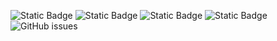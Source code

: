 ![Static Badge](https://img.shields.io/badge/blacklists-60-000000) ![Static Badge](https://img.shields.io/badge/blacklisted-2694364-cc0000) ![Static Badge](https://img.shields.io/badge/whitelisted-2242-00CC00) ![Static Badge](https://img.shields.io/badge/streaming_blacklist-28106-000000) ![GitHub issues](https://img.shields.io/github/issues/fabriziosalmi/blacklists)
